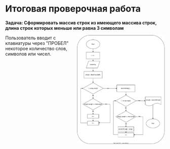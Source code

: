 # Итоговая проверочная работа

**Задача: Сформировать массив строк из имеющего массива строк, длина строк которых меньше или равна 3 символам**

<img src=".//IMG/block_diagram.svg " width="55%" align="right"> 

Пользователь вводит с клавиатуры через "ПРОБЕЛ" некоторое количество слов, символов или чисел.

